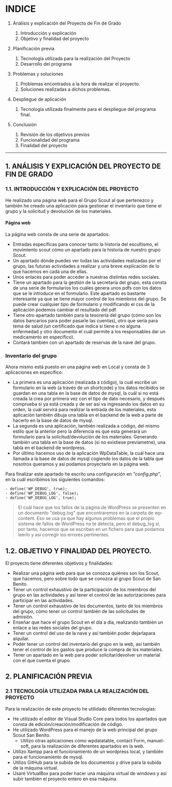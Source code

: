 # INDICE

1. Análisis y explicación del Proyecto de Fin de Grado
    1. Introducción y explicación
    2. Objetivo y finalidad del proyecto

2. Planificación previa
    1. Tecnología utilizada para la realización del Proyecto
    2. Desarrollo del programa

3. Problemas y soluciones
    1. Problemas encontrados a la hora de realizar el proyecto.
    2. Soluciones realizadas a dichos problemas.

4. Despliegue de aplicación
    1. Tecnología utilizada finalmente para el despliegue del programa final.

5. Conclusión
    1. Revisión de los objetivos previos
    2. Funcionalidad del programa
    3. Finalidad del proyecto



----------------------------------------------------------------------------


## **1. ANÁLISIS Y EXPLICACIÓN DEL PROYECTO DE FIN DE GRADO**
### 1.1. INTRODUCCIÓN Y EXPLICACIÓN DEL PROYECTO

He realizado una página web para el Grupo Scout al que pertenezco y también he creado una aplicación para gestionar el inventario que tiene el grupo y la solicitud y devolución de los materiales.


  #### Página web
  La página web consta de una serie de apartados:

   - Entradas específicas para conocer tanto la historia del escultismo, el movimiento scout cómo un apartado para la historia de nuestro grupo Scout.
   - Un apartado dónde puedes ver todas las actividades realizadas por el grupo, las futuras actividades a realizar y una breve explicación de lo que hacemos en cada una de ellas.
   - Unos enlaces para poder acceder a nuestras distintas redes sociales.
   - Tiene un apartado para la gestión de la secretaría del grupo, esta consta de una serie de formularios los cuáles genera unos pdfs con los datos que se le introduce en el formulario. Este apartado es bastante interesante ya que se tiene mayor control de los miembros del grupo. Se puede crear cualquier tipo de formulario y modificando el css de la aplicación podemos cambiar el resultado del pdf.
   - Tiene otro apartado también para la tesorería del grupo (cómo son los datos bancarios para poder pasarle las cuentas), otro que sería para tema de salud (un certificado que indica si tiene o no alguna enfermedad y otro documento el cuál permite a los responsables dar un medicamento en específico).
   - Contará también con un apartado de reservas de la nave del grupo.


   ### Inventario del grupo
   Ahora mismo está puesto en una página web en Local y consta de 3 aplicaciones en específico:
   - La primera es una aplicación (realizada a código), la cuál escribe un formulario en la web (a través de un shortcode) y los datos recibidos se guardan en una tabla en la base de datos de mysql, la cuál si no está creada la crea por primera vez con el tipo de dato necesario, y después comprueba si ya está creada y de ser así va ingresando los datos en su orden, la cuál servirá para realizar la entrada de los materiales, esta aplicación también dibuja una tabla en el backend de la web a parte de hacerlo en la base de datos de mysql.
   - La segunda es una aplicación, también realizada a código, del mismo estilo que la anterior pero la diferencia es que esta generará un formulario para la solicitud/devolución de los materiales. Generando también una tabla en la base de datos (si no existiese previametne), una tabla en el backend de wordpress.
   - Por último hacemos uso de la aplicación WpDataTable, la cuál hace una llamada a la base de datos de mysql cogiendo los datos de la tabla que nosotros queramos y así podamos proyectarlo en la página web.

Para finalizar este apartado he escrito una configuración en *"config.php"*, en la cuál escribimos los siguientes comandos:

    - define('WP_DEBUG', true);
    - define('WP_DEBUG_LOG', false);
    - define('WP_DEBUG_LOG', true);
    
      
> El cuál hace que los fallos de la página de WordPress se presenten en un documento "debug.log" que encontraremos en la carpeta de wp-content. Eso se usa ya que hay algunos problemas que el propio sistema de fallos de WordPress no te detecta, pero el debug_log si, por tanto, hacemos que se escriban en un fichero para que podamos leerlo y así corregir los errores pertinentes.


## 1.2. OBJETIVO Y FINALIDAD DEL PROYECTO.

El proyecto tiene diferentes objetivos y finalidades:

- Realizar una página web para que se conozca quiénes son los Scout, que hacemos, pero sobre todo que se conozca al grupo Scout de San Benito.
- Tener un control exhaustivo de la participación de los miembros del grupo en las actividades y así tener el control de las autorizaciones para participar en las actividades.
- Tener un control exhaustivo de los documentos, tanto de los miembros del grupo, cómo tener un control también de las solicitudes de admisión.
- Enseñar que hace el grupo Scout en el día a día, realizando también un enlace a las redes sociales del grupo.
- Tener un control del uso de la nave y así también poder dejarlapara alquilar.
- Poder tener un control del inventario del grupo en la web, así también tener el control de los gastos que produce la compra de los materiales.
- Tener un apartado en la web para poder solicitar/devolver un material con el que cuenta el grupo.


## **2. PLANIFICACIÓN PREVIA**

### 2.1 TECNOLOGÍA UTILIZADA PARA LA REALIZACIÓN DEL PROYECTO

Para la realización de este proyecto he utilidado diferentes tecnologías:
- He utilizado el editor de Visual Studio Core para todos los apartados que consta de edición/creación/modificación de código.
- He utilizado WordPress para el manejo de la web principal del grupo Scout San Benito.
    - Utilizo otras aplicaciones cómo wpdatatable, contact Form, manuel-soft, para la realización de diferentes apartados en la web.
- Utilizo Xampp para el funcionamiento de un wordpress local, y también para el funcionamiento de mysql.
- Utilizo GitHub para la subida de los documentos y drive para la subida de la máquina virtual.
- Usaré VirtualBox para poder hacer una máquina virtual de windows y así subir también el proyecto entero en esa máquina.

